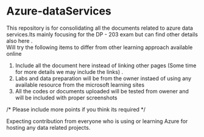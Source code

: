 # Azure-dataServices

This repository is for consolidating all the documents related to azure data services.Its mainly focusing for the DP - 203 exam but can find other details also here . \
Will try the following items to differ from other learning approach available online 

1. Include all the document here instead of linking other pages (Some time for more details we may include the links) . 
2. Labs and data preparation will be from the owner instaed of using any available resource from the microsoft learning sites
3. All the codes or documents uploaded will be tested from owener and will be included with proper screenshots

/* Please include more points if you think its required */

Expecting contribution from everyone who is using or learning Azure for hosting any data related projects.
